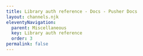 ```yaml
---
title: Library auth reference - Docs - Pusher Docs
layout: channels.njk
eleventyNavigation:
  parent: Miscellaneous
  key: Library auth reference
  order: 3
permalink: false
---
```

